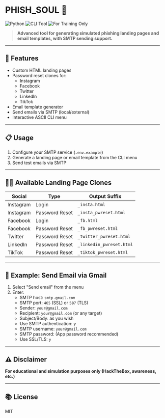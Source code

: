 # PHISH_SOUL 🚨

![Python](https://img.shields.io/badge/python-3.8%2B-blue?logo=python)
![CLI Tool](https://img.shields.io/badge/cli-interactive-brightgreen)
![For Training Only](https://img.shields.io/badge/for%20training%20only-red)

> **Advanced tool for generating simulated phishing landing pages and email templates, with SMTP sending support.**

---

## 🚀 Features
- Custom HTML landing pages
- Password reset clones for:
  - Instagram
  - Facebook
  - Twitter
  - LinkedIn
  - TikTok
- Email template generator
- Send emails via SMTP (local/external)
- Interactive ASCII CLI menu

---

## 📋 Usage
1. Configure your SMTP service (`.env.example`)
2. Generate a landing page or email template from the CLI menu
3. Send test emails via SMTP

---

## 🕵️‍♂️ Available Landing Page Clones
| Social    | Type           | Output Suffix         |
|-----------|----------------|----------------------|
| Instagram | Login          | `_insta.html`        |
| Instagram | Password Reset | `_insta_pwreset.html`|
| Facebook  | Login          | `_fb.html`           |
| Facebook  | Password Reset | `_fb_pwreset.html`   |
| Twitter   | Password Reset | `_twitter_pwreset.html`|
| LinkedIn  | Password Reset | `_linkedin_pwreset.html`|
| TikTok    | Password Reset | `_tiktok_pwreset.html`|

---

## 📧 Example: Send Email via Gmail
1. Select "Send email" from the menu
2. Enter:
   - SMTP host: `smtp.gmail.com`
   - SMTP port: `465` (SSL) or `587` (TLS)
   - Sender: `your@gmail.com`
   - Recipient: `your@gmail.com` (or any target)
   - Subject/Body: as you wish
   - Use SMTP authentication: `y`
   - SMTP username: `your@gmail.com`
   - SMTP password: (App password recommended)
   - Use SSL/TLS: `y`

---

## ⚠️ Disclaimer
**For educational and simulation purposes only (HackTheBox, awareness, etc.)**

---

## 📚 License
MIT
